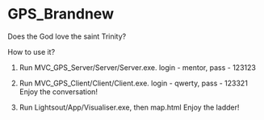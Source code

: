 # GPS_Brandnew
Does the God love the saint Trinity?

How to use it?
1. Run MVC_GPS_Server/Server/Server.exe. login - mentor, pass - 123123
2. Run MVC_GPS_Client/Client/Client.exe. login - qwerty, pass - 123321
Enjoy the conversation!

3. Run Lightsout/App/Visualiser.exe, then map.html
Enjoy the ladder!
